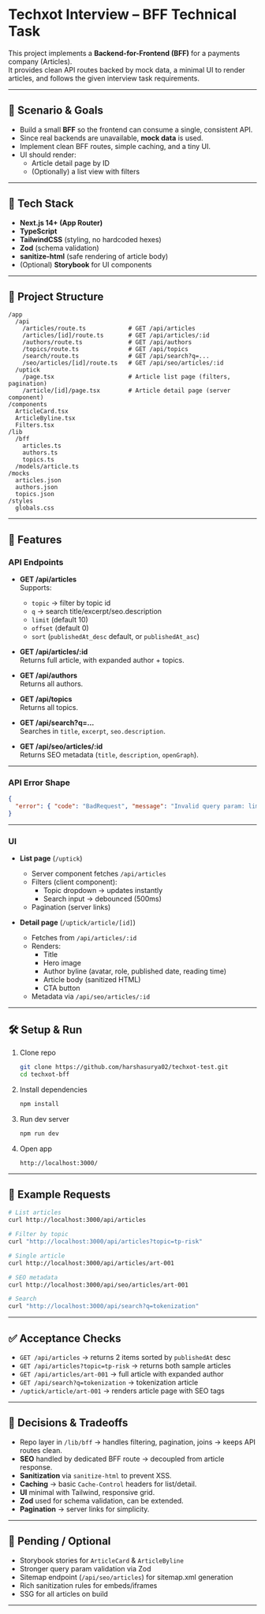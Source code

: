 # Techxot Interview – BFF Technical Task

This project implements a **Backend-for-Frontend (BFF)** for a payments company (Articles).  
It provides clean API routes backed by mock data, a minimal UI to render articles, and follows the given interview task requirements.

---

## 📌 Scenario & Goals

- Build a small **BFF** so the frontend can consume a single, consistent API.
- Since real backends are unavailable, **mock data** is used.
- Implement clean BFF routes, simple caching, and a tiny UI.
- UI should render:
  - Article detail page by ID
  - (Optionally) a list view with filters

---

## 🚀 Tech Stack

- **Next.js 14+ (App Router)**
- **TypeScript**
- **TailwindCSS** (styling, no hardcoded hexes)
- **Zod** (schema validation)
- **sanitize-html** (safe rendering of article body)
- (Optional) **Storybook** for UI components

---

## 📂 Project Structure

```
/app
  /api
    /articles/route.ts            # GET /api/articles
    /articles/[id]/route.ts       # GET /api/articles/:id
    /authors/route.ts             # GET /api/authors
    /topics/route.ts              # GET /api/topics
    /search/route.ts              # GET /api/search?q=...
    /seo/articles/[id]/route.ts   # GET /api/seo/articles/:id
  /uptick
    /page.tsx                     # Article list page (filters, pagination)
    /article/[id]/page.tsx        # Article detail page (server component)
/components
  ArticleCard.tsx
  ArticleByline.tsx
  Filters.tsx
/lib
  /bff
    articles.ts
    authors.ts
    topics.ts
  /models/article.ts
/mocks
  articles.json
  authors.json
  topics.json
/styles
  globals.css
```

---

## 🔑 Features

### API Endpoints

- **GET /api/articles**  
  Supports:

  - `topic` → filter by topic id
  - `q` → search title/excerpt/seo.description
  - `limit` (default 10)
  - `offset` (default 0)
  - `sort` (`publishedAt_desc` default, or `publishedAt_asc`)

- **GET /api/articles/:id**  
  Returns full article, with expanded author + topics.

- **GET /api/authors**  
  Returns all authors.

- **GET /api/topics**  
  Returns all topics.

- **GET /api/search?q=...**  
  Searches in `title`, `excerpt`, `seo.description`.

- **GET /api/seo/articles/:id**  
  Returns SEO metadata (`title`, `description`, `openGraph`).

---

### API Error Shape

```json
{
  "error": { "code": "BadRequest", "message": "Invalid query param: limit" }
}
```

---

### UI

- **List page** (`/uptick`)

  - Server component fetches `/api/articles`
  - Filters (client component):
    - Topic dropdown → updates instantly
    - Search input → debounced (500ms)
  - Pagination (server links)

- **Detail page** (`/uptick/article/[id]`)
  - Fetches from `/api/articles/:id`
  - Renders:
    - Title
    - Hero image
    - Author byline (avatar, role, published date, reading time)
    - Article body (sanitized HTML)
    - CTA button
  - Metadata via `/api/seo/articles/:id`

---

## 🛠️ Setup & Run

1. Clone repo

   ```bash
   git clone https://github.com/harshasurya02/techxot-test.git
   cd techxot-bff
   ```

2. Install dependencies

   ```bash
   npm install
   ```

3. Run dev server

   ```bash
   npm run dev
   ```

4. Open app
   ```
   http://localhost:3000/
   ```

---

## 📖 Example Requests

```bash
# List articles
curl http://localhost:3000/api/articles

# Filter by topic
curl "http://localhost:3000/api/articles?topic=tp-risk"

# Single article
curl http://localhost:3000/api/articles/art-001

# SEO metadata
curl http://localhost:3000/api/seo/articles/art-001

# Search
curl "http://localhost:3000/api/search?q=tokenization"
```

---

## ✅ Acceptance Checks

- `GET /api/articles` → returns 2 items sorted by `publishedAt` desc
- `GET /api/articles?topic=tp-risk` → returns both sample articles
- `GET /api/articles/art-001` → full article with expanded author
- `GET /api/search?q=tokenization` → tokenization article
- `/uptick/article/art-001` → renders article page with SEO tags

---

## 📌 Decisions & Tradeoffs

- Repo layer in `/lib/bff` → handles filtering, pagination, joins → keeps API routes clean.
- **SEO** handled by dedicated BFF route → decoupled from article response.
- **Sanitization** via `sanitize-html` to prevent XSS.
- **Caching** → basic `Cache-Control` headers for list/detail.
- **UI** minimal with Tailwind, responsive grid.
- **Zod** used for schema validation, can be extended.
- **Pagination** → server links for simplicity.

---

## 📌 Pending / Optional

- Storybook stories for `ArticleCard` & `ArticleByline`
- Stronger query param validation via Zod
- Sitemap endpoint (`/api/seo/articles`) for sitemap.xml generation
- Rich sanitization rules for embeds/iframes
- SSG for all articles on build

---
